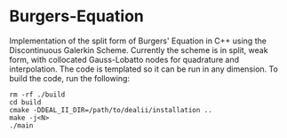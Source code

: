 # Burgers-Equation
Implementation of the split form of Burgers' Equation in C++ using the Discontinuous Galerkin Scheme.
Currently the scheme is in split, weak form, with collocated Gauss-Lobatto nodes for quadrature and interpolation.
The code is templated so it can be run in any dimension. To build the code, run the following:

```
rm -rf ./build
cd build
cmake -DDEAL_II_DIR=/path/to/dealii/installation ..
make -j<N>
./main
```
